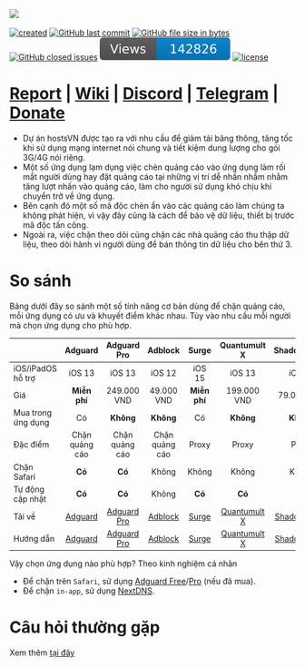![](https://raw.githubusercontent.com/bigdargon/hostsVN/gh-pages/logo.png)

[![created](https://img.shields.io/badge/created-02%20jul%202018-brightgreen.svg?style=flat-square)](https://bigdargon.github.io/hostsVN/) [![GitHub last commit](https://img.shields.io/github/last-commit/bigdargon/hostsVN/master.svg?style=flat-square)](https://github.com/bigdargon/hostsVN/commits/master) [![GitHub file size in bytes](https://img.shields.io/github/size/bigdargon/hostsVN/hosts.svg?style=flat-square)](https://raw.githubusercontent.com/bigdargon/hostsVN/master/hosts) [![GitHub closed issues](https://img.shields.io/github/issues-closed-raw/bigdargon/hostsVN.svg?style=flat-square)](https://github.com/bigdargon/hostsVN/issues?q=is%3Aissue+is%3Aclosed) [![Image of insights](https://raw.githubusercontent.com/bigdargon/insights/refs/heads/master/svg/139376543/badge.svg)](https://github.com/bigdargon/insights/blob/master/readme/139376543/week.md) [![license](https://img.shields.io/github/license/bigdargon/hostsVN.svg?style=flat-square)](https://github.com/bigdargon/hostsVN/blob/master/LICENSE)

# **[Report](https://github.com/bigdargon/hostsVN/issues) | [Wiki](https://github.com/bigdargon/hostsVN/wiki) | [Discord](https://discord.gg/AaXNZJS) | [Telegram](https://t.me/hostsVN) | [Donate](https://github.com/bigdargon/hostsVN/wiki/Donate)**

* Dự án hostsVN được tạo ra với nhu cầu để giảm tải băng thông, tăng tốc khi sử dụng mạng internet nói chung và tiết kiệm dung lượng cho gói 3G/4G nói riêng.
* Một số ứng dụng lạm dụng việc chèn quảng cáo vào ứng dụng làm rối mắt người dùng hay đặt quảng cáo tại những vị trí dễ nhấn nhầm nhằm tăng lượt nhấn vào quảng cáo, làm cho người sử dụng khó chịu khi chuyển trở về ứng dụng.
* Bên cạnh đó một số mã độc chèn ẩn vào các quảng cáo làm chúng ta không phát hiện, vì vậy đây cũng là cách để bảo vệ dữ liệu, thiết bị trước mã độc tấn công.
* Ngoài ra, việc chặn theo dõi cũng chặn các nhà quảng cáo thu thập dữ liệu, theo dõi hành vi người dùng để bán thông tin dữ liệu cho bên thứ 3.

# So sánh

Bảng dưới đây so sánh một số tính năng cơ bản dùng để chặn quảng cáo, mỗi ứng dụng có ưu và khuyết điểm khác nhau. Tùy vào nhu cầu mỗi người mà chọn ứng dụng cho phù hợp. 


|   |**Adguard**|**Adguard Pro**|**Adblock**|**Surge**|**Quantumult X**|**Shadowrocket**|
|:-|:-:|:-:|:-:|:-:|:-:|:-:|
|iOS/iPadOS hỗ trợ|iOS 13|iOS 13|iOS 12|iOS 15|iOS 13|iOS 12|
|Giá|**Miễn phí**|249.000 VND|49.000 VND|**Miễn phí**|199.000 VND|79.000 VND|
|Mua trong ứng dụng|Có|**Không**|**Không**|Có|**Không**|**Không**|
|Đặc điểm|Chặn quảng cáo|Chặn quảng cáo|Chặn quảng cáo|Proxy|Proxy|Proxy|
|Chặn Safari|**Có**|**Có**|Không|Không|Không|Không|
|Tự động cập nhật|**Có**|**Có**|Không|**Có**|**Có**|**Có**|
|Tải về|[Adguard](https://itunes.apple.com/app/adguard-adblock-privacy/id1047223162?mt=8)|[Adguard Pro](https://itunes.apple.com/app/apple-store/id1126386264?mt=8)|[Adblock](https://itunes.apple.com/app/adblock/id691121579?mt=8)|[Surge](https://itunes.apple.com/app/surge-3/id1442620678?mt=8)|[Quantumult X](https://itunes.apple.com/app/quantumult-x/id1443988620?mt=8)|[Shadowrocket](https://itunes.apple.com/app/shadowrocket/id932747118?mt=8)|
|Hướng dẫn|[Adguard](https://github.com/bigdargon/hostsVN/wiki/Adguard#ph%E1%BA%A7n-2-vpn)|[Adguard Pro](https://github.com/bigdargon/hostsVN/wiki/Adguard-Pro)|[Adblock](https://github.com/bigdargon/hostsVN/wiki/Adblock)|[Surge](https://github.com/bigdargon/hostsVN/wiki/Surge)|[Quantumult X](https://github.com/bigdargon/hostsVN/wiki/Quantumult-X)|[Shadowrocket](https://github.com/bigdargon/hostsVN/wiki/Shadowrocket)|


Vậy chọn ứng dụng nào phù hợp? Theo kinh nghiệm cá nhân
- Để chặn trên `Safari`, sử dụng [Adguard Free](https://github.com/bigdargon/hostsVN/wiki/Adguard)/[Pro](https://github.com/bigdargon/hostsVN/wiki/Adguard-Pro) (nếu đã mua).
- Để chặn `in-app`, sử dụng [NextDNS](https://github.com/bigdargon/hostsVN/wiki/NextDNS).

# Câu hỏi thường gặp

Xem thêm [tại đây](https://github.com/bigdargon/hostsVN/wiki/FAQ)
